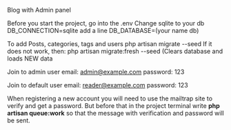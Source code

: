 Blog with Admin panel

Before you start the project, go into the .env 
Change sqlite to your db
DB_CONNECTION=sqlite 
add a line 
DB_DATABASE=(your name db)

To add Posts, categories, tags and users
php artisan migrate --seed
If it does not work, then:
php artisan migrate:fresh --seed (Clears database and loads NEW data

Join to admin user
email: admin@example.com
password: 123

Join to default user
email: reader@example.com
password: 123


When registering a new account you will need to use the mailtrap site to verify and get a password. But before that in the project terminal write 
<b>php artisan queue:work</b>
so that the message with verification and password will be sent.

